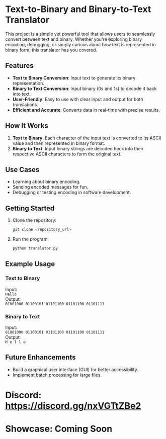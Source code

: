 # Text-to-Binary and Binary-to-Text Translator

This project is a simple yet powerful tool that allows users to seamlessly convert between text and binary. Whether you're exploring binary encoding, debugging, or simply curious about how text is represented in binary form, this translator has you covered.

## Features

- **Text to Binary Conversion**: Input text to generate its binary representation.
- **Binary to Text Conversion**: Input binary (0s and 1s) to decode it back into text.
- **User-Friendly**: Easy to use with clear input and output for both translations.
- **Efficient and Accurate**: Converts data in real-time with precise results.

## How It Works

1. **Text to Binary**: Each character of the input text is converted to its ASCII value and then represented in binary format.
2. **Binary to Text**: Input binary strings are decoded back into their respective ASCII characters to form the original text.

## Use Cases

- Learning about binary encoding.
- Sending encoded messages for fun.
- Debugging or testing encoding in software development.

## Getting Started

1. Clone the repository:
   ```bash
   git clone <repository_url>
   ```
2. Run the program:
   ```bash
   python translator.py
   ```

## Example Usage

### Text to Binary
Input:  
`Hello`  
Output:  
`01001000 01100101 01101100 01101100 01101111`

### Binary to Text
Input:  
`01001000 01100101 01101100 01101100 01101111`  
Output:  
`H e l l o`

## Future Enhancements

- Build a graphical user interface (GUI) for better accessibility.
- Implement batch processing for large files.

# Discord: https://discord.gg/nxVGTtZBe2
# Showcase: Coming Soon
